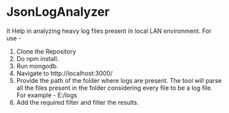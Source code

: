 # JsonLogAnalyzer

It Help in analyzing heavy log files present in local LAN environment. 
For use -
1. Clone the Repository
2. Do npm install.
3. Run mongodb.
4. Navigate to http://localhost:3000/
5. Provide the path of the folder where logs are present. The tool will parse all the files present in the folder considering every file to be a log file.
For example - E:/logs
6. Add the required filter and filter the results.
